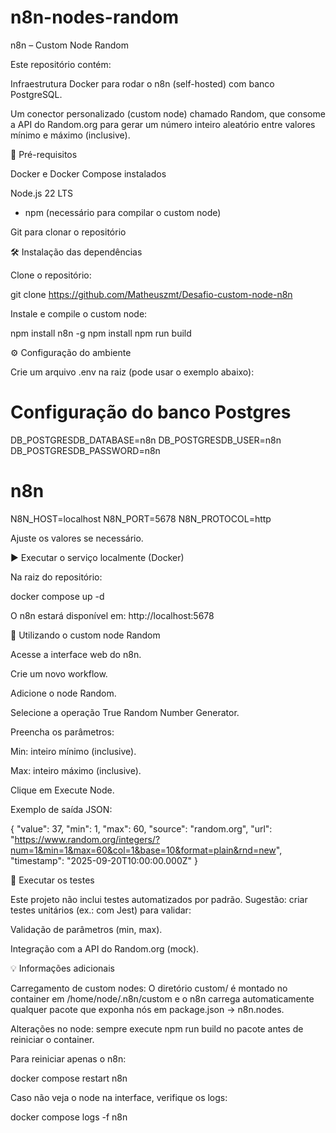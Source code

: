 # n8n-nodes-random

n8n – Custom Node Random

Este repositório contém:

Infraestrutura Docker para rodar o n8n (self-hosted) com banco PostgreSQL.

Um conector personalizado (custom node) chamado Random, que consome a API do Random.org
 para gerar um número inteiro aleatório entre valores mínimo e máximo (inclusive).

🚀 Pré-requisitos

Docker
 e Docker Compose
 instalados

Node.js 22 LTS
 + npm (necessário para compilar o custom node)

Git para clonar o repositório

🛠 Instalação das dependências

Clone o repositório:

git clone https://github.com/Matheuszmt/Desafio-custom-node-n8n


Instale e compile o custom node:

npm install n8n -g
npm install
npm run build

⚙️ Configuração do ambiente

Crie um arquivo .env na raiz (pode usar o exemplo abaixo):

# Configuração do banco Postgres
DB_POSTGRESDB_DATABASE=n8n
DB_POSTGRESDB_USER=n8n
DB_POSTGRESDB_PASSWORD=n8n

# n8n
N8N_HOST=localhost
N8N_PORT=5678
N8N_PROTOCOL=http


Ajuste os valores se necessário.

▶️ Executar o serviço localmente (Docker)

Na raiz do repositório:

docker compose up -d


O n8n estará disponível em: http://localhost:5678

🧩 Utilizando o custom node Random

Acesse a interface web do n8n.

Crie um novo workflow.

Adicione o node Random.

Selecione a operação True Random Number Generator.

Preencha os parâmetros:

Min: inteiro mínimo (inclusive).

Max: inteiro máximo (inclusive).

Clique em Execute Node.

Exemplo de saída JSON:

{
  "value": 37,
  "min": 1,
  "max": 60,
  "source": "random.org",
  "url": "https://www.random.org/integers/?num=1&min=1&max=60&col=1&base=10&format=plain&rnd=new",
  "timestamp": "2025-09-20T10:00:00.000Z"
}

🧪 Executar os testes

Este projeto não inclui testes automatizados por padrão.
Sugestão: criar testes unitários (ex.: com Jest) para validar:

Validação de parâmetros (min, max).

Integração com a API do Random.org (mock).

💡 Informações adicionais

Carregamento de custom nodes: O diretório custom/ é montado no container em /home/node/.n8n/custom e o n8n carrega automaticamente qualquer pacote que exponha nós em package.json → n8n.nodes.

Alterações no node: sempre execute npm run build no pacote antes de reiniciar o container.

Para reiniciar apenas o n8n:

docker compose restart n8n


Caso não veja o node na interface, verifique os logs:

docker compose logs -f n8n
